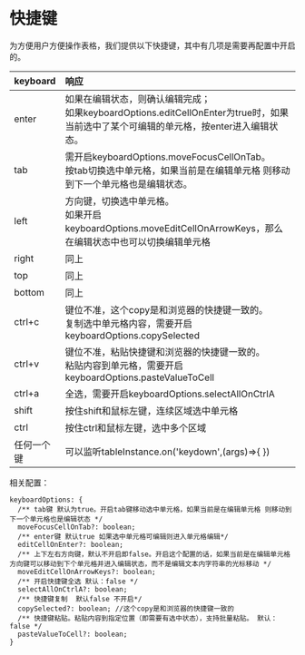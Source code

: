# 快捷键

为方便用户方便操作表格，我们提供以下快捷键，其中有几项是需要再配置中开启的。


|keyboard|响应|
|:----|:----|
|enter|如果在编辑状态，则确认编辑完成；<br>  如果keyboardOptions.editCellOnEnter为true时，如果当前选中了某个可编辑的单元格，按enter进入编辑状态。|
|tab|需开启keyboardOptions.moveFocusCellOnTab。<br> 按tab切换选中单元格，如果当前是在编辑单元格 则移动到下一个单元格也是编辑状态。|
|left|方向键，切换选中单元格。<br> 如果开启keyboardOptions.moveEditCellOnArrowKeys，那么在编辑状态中也可以切换编辑单元格|
|right|同上|
|top|同上|
|bottom|同上|
|ctrl+c|键位不准，这个copy是和浏览器的快捷键一致的。<br> 复制选中单元格内容，需要开启keyboardOptions.copySelected|
|ctrl+v|键位不准，粘贴快捷键和浏览器的快捷键一致的。<br> 粘贴内容到单元格，需要开启keyboardOptions.pasteValueToCell|
|ctrl+a|全选，需要开启keyboardOptions.selectAllOnCtrlA|
|shift|按住shift和鼠标左键，连续区域选中单元格|
|ctrl|按住ctrl和鼠标左键，选中多个区域|
|任何一个键|可以监听tableInstance.on('keydown',(args)=>{  })|


相关配置：

```
keyboardOptions: {
  /** tab键 默认为true。开启tab键移动选中单元格，如果当前是在编辑单元格 则移动到下一个单元格也是编辑状态 */
  moveFocusCellOnTab?: boolean;
  /** enter键 默认true 如果选中单元格可编辑则进入单元格编辑*/
  editCellOnEnter?: boolean;
  /** 上下左右方向键，默认不开启即false。开启这个配置的话，如果当前是在编辑单元格方向键可以移动到下个单元格并进入编辑状态，而不是编辑文本内字符串的光标移动 */
  moveEditCellOnArrowKeys?: boolean;
  /** 开启快捷键全选 默认：false */
  selectAllOnCtrlA?: boolean;
  /** 快捷键复制  默认false 不开启*/
  copySelected?: boolean; //这个copy是和浏览器的快捷键一致的
  /** 快捷键粘贴。粘贴内容到指定位置（即需要有选中状态），支持批量粘贴。 默认：false */
  pasteValueToCell?: boolean; 
}
```